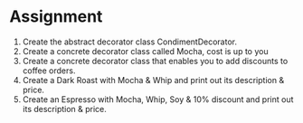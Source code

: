 # Assignment
1. Create the abstract decorator class CondimentDecorator.
2. Create a concrete decorator class called Mocha, cost is up to you
3. Create a concrete decorator class that enables you to add discounts to coffee orders.
4. Create a Dark Roast with Mocha & Whip and print out its description & price.
5. Create an Espresso with Mocha, Whip, Soy & 10% discount and print out its description & price.

